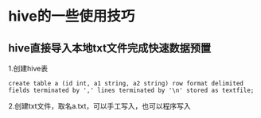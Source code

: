 # hive的一些使用技巧
## hive直接导入本地txt文件完成快速数据预置
1.创建hive表
```text
create table a (id int, a1 string, a2 string) row format delimited fields terminated by ',' lines terminated by '\n' stored as textfile;
```
2.创建txt文件，取名a.txt，可以手工写入，也可以程序写入
